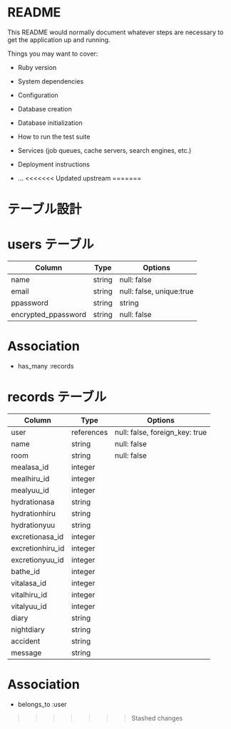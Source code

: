 # README

This README would normally document whatever steps are necessary to get the
application up and running.

Things you may want to cover:

* Ruby version

* System dependencies

* Configuration

* Database creation

* Database initialization

* How to run the test suite

* Services (job queues, cache servers, search engines, etc.)

* Deployment instructions

* ...
<<<<<<< Updated upstream
=======

# テーブル設計

# users テーブル
| Column                | Type   | Options                       |
| --------              | ------ | ----------------------------  |
| name                  | string | null: false                   |
| email                 | string | null: false, unique:true      | 
| ppassword   | string  | string | null: false                   |
| encrypted_ppassword   | string | null: false                   |

# Association
- has_many  :records

# records テーブル
| Column            | Type       | Options                         |
| ----------------  | ------     | ------------------------------- |
| user              | references | null: false, foreign_key: true  |
| name              | string     | null: false                     |
| room              | string     | null: false                     |
| mealasa_id        | integer    |                                 |
| mealhiru_id       | integer    |                                 |
| mealyuu_id        | integer    |                                 |
| hydrationasa      | string     |                                 |
| hydrationhiru     | string     |                                 |
| hydrationyuu      | string     |                                 |
| excretionasa_id   | integer    |                                 |
| excretionhiru_id  | integer    |                                 |
| excretionyuu_id   | integer    |                                 |
| bathe_id          | integer    |                                 |
| vitalasa_id       | integer    |                                 |
| vitalhiru_id      | integer    |                                 |
| vitalyuu_id       | integer    |                                 |
| diary             | string     |                                 |
| nightdiary        | string     |                                 |
| accident          | string     |                                 |
| message           | string     |                                 |


# Association
- belongs_to :user

>>>>>>> Stashed changes

